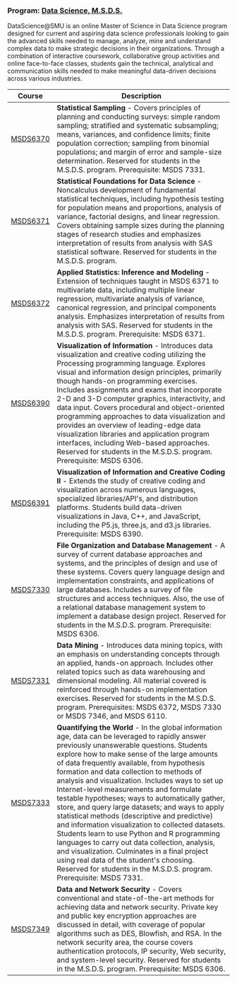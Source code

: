 ### Program: [Data Science, M.S.D.S.](https://datascience.smu.edu/)

DataScience@SMU is an online Master of Science in Data Science program designed for current and aspiring data science professionals looking to gain the advanced skills needed to manage, analyze, mine and understand complex data to make strategic decisions in their organizations. Through a combination of interactive coursework, collaborative group activities and online face-to-face classes, students gain the technical, analytical and communication skills needed to make meaningful data-driven decisions across various industries.

Course | Description
------------ | -------------
[MSDS6370](https://github.com/jamesjtsai/datascience-smu/tree/master/MSDS6370) | **Statistical Sampling** - Covers principles of planning and conducting surveys: simple random sampling; stratified and systematic subsampling; means, variances, and confidence limits; finite population correction; sampling from binomial populations; and margin of error and sample-size determination. Reserved for students in the M.S.D.S. program. Prerequisite: MSDS 7331.
[MSDS6371](https://github.com/jamesjtsai/datascience-smu/tree/master/MSDS6371) | **Statistical Foundations for Data Science** - Noncalculus development of fundamental statistical techniques, including hypothesis testing for population means and proportions, analysis of variance, factorial designs, and linear regression. Covers obtaining sample sizes during the planning stages of research studies and emphasizes interpretation of results from analysis with SAS statistical software. Reserved for students in the M.S.D.S. program.
[MSDS6372](https://github.com/jamesjtsai/datascience-smu/tree/master/MSDS6372) | **Applied Statistics: Inference and Modeling** - Extension of techniques taught in MSDS 6371 to multivariate data, including multiple linear regression, multivariate analysis of variance, canonical regression, and principal components analysis. Emphasizes interpretation of results from analysis with SAS. Reserved for students in the M.S.D.S. program. Prerequisite: MSDS 6371.
[MSDS6390](https://github.com/jamesjtsai/datascience-smu/tree/master/MSDS6390) | **Visualization of Information** - Introduces data visualization and creative coding utilizing the Processing programming language. Explores visual and information design principles, primarily though hands-on programming exercises. Includes assignments and exams that incorporate 2-D and 3-D computer graphics, interactivity, and data input. Covers procedural and object-oriented programming approaches to data visualization and provides an overview of leading-edge data visualization libraries and application program interfaces, including Web-based approaches. Reserved for students in the M.S.D.S. program. Prerequisite: MSDS 6306.
[MSDS6391](https://github.com/jamesjtsai/datascience-smu/tree/master/MSDS6391) | **Visualization of Information and Creative Coding II** - Extends the study of creative coding and visualization across numerous languages, specialized libraries/API's, and distribution platforms. Students build data-driven visualizations in Java, C++, and JavaScript, including the P5.js, three.js, and d3.js libraries. Prerequisite: MSDS 6390.
[MSDS7330](https://github.com/jamesjtsai/datascience-smu/tree/master/MSDS7330) | **File Organization and Database Management** - A survey of current database approaches and systems, and the principles of design and use of these systems. Covers query language design and implementation constraints, and applications of large databases. Includes a survey of file structures and access techniques. Also, the use of a relational database management system to implement a database design project. Reserved for students in the M.S.D.S. program. Prerequisite: MSDS 6306.
[MSDS7331](https://github.com/jamesjtsai/datascience-smu/tree/master/MSDS7331) | **Data Mining** - Introduces data mining topics, with an emphasis on understanding concepts through an applied, hands-on approach. Includes other related topics such as data warehousing and dimensional modeling. All material covered is reinforced through hands-on implementation exercises. Reserved for students in the M.S.D.S. program. Prerequisites: MSDS 6372, MSDS 7330 or MSDS 7346, and MSDS 6110.
[MSDS7333](https://github.com/jamesjtsai/datascience-smu/tree/master/MSDS7333) | **Quantifying the World** - In the global information age, data can be leveraged to rapidly answer previously unanswerable questions. Students explore how to make sense of the large amounts of data frequently available, from hypothesis formation and data collection to methods of analysis and visualization. Includes ways to set up Internet-level measurements and formulate testable hypotheses; ways to automatically gather, store, and query large datasets; and ways to apply statistical methods (descriptive and predictive) and information visualization to collected datasets. Students learn to use Python and R programming languages to carry out data collection, analysis, and visualization. Culminates in a final project using real data of the student's choosing. Reserved for students in the M.S.D.S. program. Prerequisite: MSDS 7331.
[MSDS7349](https://github.com/jamesjtsai/datascience-smu/tree/master/MSDS7349) | **Data and Network Security** - Covers conventional and state-of-the-art methods for achieving data and network security. Private key and public key encryption approaches are discussed in detail, with coverage of popular algorithms such as DES, Blowfish, and RSA. In the network security area, the course covers authentication protocols, IP security, Web security, and system-level security. Reserved for students in the M.S.D.S. program. Prerequisite: MSDS 6306.
